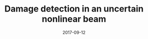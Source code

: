 ---
title: "Damage detection in an uncertain nonlinear beam"
authors: "L.G.G. Villani, S. da Silva, and A. Cunha Jr"
journal: "Procedia Engineering"
year: "2017"
volume: "199"
pages: "2090-2095"
doi: "http://dx.doi.org/10.1016/j.proeng.2017.09.480"
pdf: "http://dx.doi.org/10.1016/j.proeng.2017.09.480"
arxiv: 
hal: "https://hal.archives-ouvertes.fr/hal-01590669"
image: "GraphicalAbstract_Conf_2017_EURODYN1.png"
layout: none
date: 2017-09-12
collection: publications
category: manuscripts
permalink: /publications/JournalPaper_2017_PE_v199_pp2090-2095
---